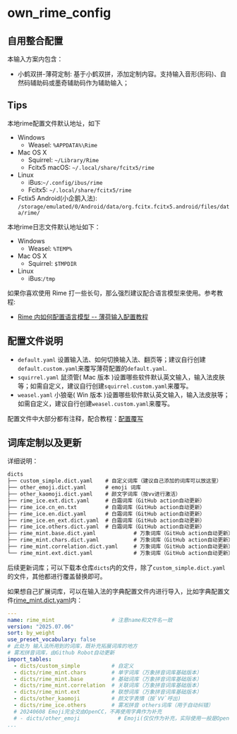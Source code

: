 # own_rime_config
## 自用整合配置 

本输入方案内包含：

- 小鹤双拼-薄荷定制: 基于小鹤双拼，添加定制内容。支持输入音形(形码)、自然码辅助码或墨奇辅助码作为辅助输入；

## Tips

本地rime配置文件默认地址，如下

- Windows
  - Weasel: `%APPDATA%\Rime`
- Mac OS X
  - Squirrel: `~/Library/Rime`
  - Fcitx5 macOS: `~/.local/share/fcitx5/rime`
- Linux
  - iBus:`~/.config/ibus/rime`
  - Fcitx5: `~/.local/share/fcitx5/rime`
- Fctix5 Android(小企鹅入法): `/storage/emulated/0/Android/data/org.fcitx.fcitx5.android/files/data/rime/`

本地rime日志文件默认地址如下：

- Windows
  - Weasel: `%TEMP%`
- Mac OS X
  - Squirrel: `$TMPDIR`
- Linux
  - iBus:`/tmp`


如果你喜欢使用 Rime 打一些长句，那么强烈建议配合语言模型来使用。参考教程:
- [Rime 内如何配置语言模型 -- 薄荷输入配置教程](https://www.mintimate.cc/zh/guide/languageModel.html)

## 配置文件说明

- `default.yaml` 设置输入法、如何切换输入法、翻页等；建议自行创建`default.custom.yaml`来覆写薄荷配置的`default.yaml`.
- `squirrel.yaml` 鼠须管( Mac 版本 )设置哪些软件默认英文输入，输入法皮肤等；如需自定义，建议自行创建`squirrel.custom.yaml`来覆写。
- `weasel.yaml` 小狼毫( Win 版本 )设置哪些软件默认英文输入，输入法皮肤等；如需自定义，建议自行创建`weasel.custom.yaml`来覆写。

配置文件中大部分都有注释，配合教程：[配置覆写](https://www.mintimate.cc/zh/guide/configurationOverride.html)

## 词库定制以及更新

详细说明：

```txt
dicts
├── custom_simple.dict.yaml    # 自定义词库（建议自己添加的词库可以放这里）
├── other_emoji.dict.yaml      # emoji 词库
├── other_kaomoji.dict.yaml    # 颜文字词库（按vv进行激活）
├── rime_ice.ext.dict.yaml     # 白霜词库（GitHub action自动更新）
├── rime_ice.cn_en.txt         # 白霜词库（GitHub action自动更新）
├── rime_ice.en.dict.yaml      # 白霜词库（GitHub action自动更新）
├── rime_ice.en_ext.dict.yaml  # 白霜词库（GitHub action自动更新）
├── rime_ice.others.dict.yaml  # 白霜词库（GitHub action自动更新）
├── rime_mint.base.dict.yaml            # 万象词库（GitHub action自动更新）
├── rime_mint.chars.dict.yaml           # 万象词库（GitHub action自动更新）
├── rime_mint.correlation.dict.yaml     # 万象词库（GitHub action自动更新）
└── rime_mint.ext.dict.yaml             # 万象词库（GitHub action自动更新）
```

后续更新词库；可以下载本仓库`dicts`内的文件，除了`custom_simple.dict.yaml`的文件，其他都进行覆盖替换即可。

如果想自己扩展词库，可以在输入法的字典配置文件内进行导入，比如字典配置文件[rime_mint.dict.yaml](rime_mint.dict.yaml)内：

```yaml
---
name: rime_mint                  # 注意name和文件名一致
version: "2025.07.06"
sort: by_weight
use_preset_vocabulary: false
# 此处为 输入法所用到的词库，既补充拓展词库的地方
# 雾凇拼音词库，由Github Robot自动更新
import_tables:
  - dicts/custom_simple          # 自定义
  - dicts/rime_mint.chars        # 单字词库（万象拼音词库基础版本）
  - dicts/rime_mint.base         # 基础词库（万象拼音词库基础版本）
  - dicts/rime_mint.correlation  # 关联词库（万象拼音词库基础版本）
  - dicts/rime_mint.ext          # 联想词库（万象拼音词库基础版本）
  - dicts/other_kaomoji          # 颜文字表情（按`VV`呼出)
  - dicts/rime_ice.others        # 雾凇拼音 others词库（用于自动纠错）
  # 20240608 Emoji完全交由OpenCC，不再使用字典作为补充
  # - dicts/other_emoji            # Emoji(仅仅作为补充，实际使用一般是OpenCC生效)
...
```